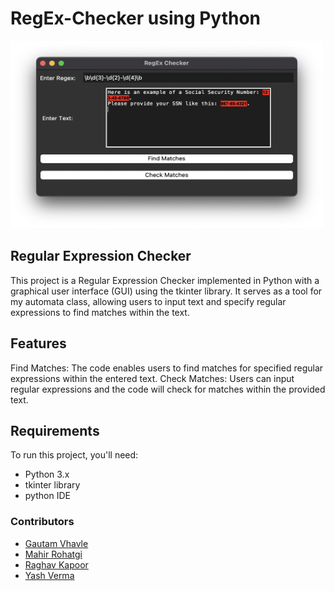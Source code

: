 # RegEx-Checker using Python

<img src="https://raw.githubusercontent.com/GautamVhavle/Regex-Checker/main/demo.png" alt="Demo Image" width="500" height="300">

## Regular Expression Checker
This project is a Regular Expression Checker implemented in Python with a graphical user interface (GUI) using the tkinter library. It serves as a tool for my automata class, allowing users to input text and specify regular expressions to find matches within the text.

## Features
Find Matches: The code enables users to find matches for specified regular expressions within the entered text.
Check Matches: Users can input regular expressions and the code will check for matches within the provided text.

## Requirements
To run this project, you'll need:
- Python 3.x
- tkinter library
- python IDE

### Contributors
- [Gautam Vhavle](https://www.github.com/GautamVhavle)
- [Mahir Rohatgi](https://github.com/MahirRohatgi18)
- [Raghav Kapoor](https://github.com/raghavkapoor-prog)
- [Yash Verma](https://github.com/Vyash2002)
